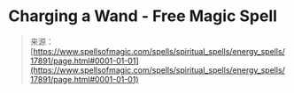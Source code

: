 <!--yml
category: 未分类
date: 2024-06-12 18:59:13
-->

# Charging a Wand - Free Magic Spell

> 来源：[https://www.spellsofmagic.com/spells/spiritual_spells/energy_spells/17891/page.html#0001-01-01](https://www.spellsofmagic.com/spells/spiritual_spells/energy_spells/17891/page.html#0001-01-01)